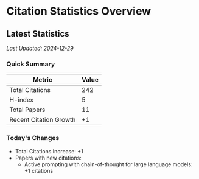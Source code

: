 # Citation Statistics Overview

## Latest Statistics
*Last Updated: 2024-12-29*

### Quick Summary
| Metric | Value |
| ------ | ----- |
| Total Citations | 242 |
| H-index | 5 |
| Total Papers | 11 |
| Recent Citation Growth | +1 |

### Today's Changes
- Total Citations Increase: +1
- Papers with new citations:
  - Active prompting with chain-of-thought for large language models: +1 citations